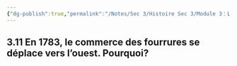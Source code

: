 ```yaml
---
{"dg-publish":true,"permalink":"/Notes/Sec 3/Histoire Sec 3/Module 3：La Conquête et le changement d'empire/3.11 Commerce/"}
---
```



## 3.11 En 1783, le commerce des fourrures se déplace vers l’ouest. Pourquoi?

